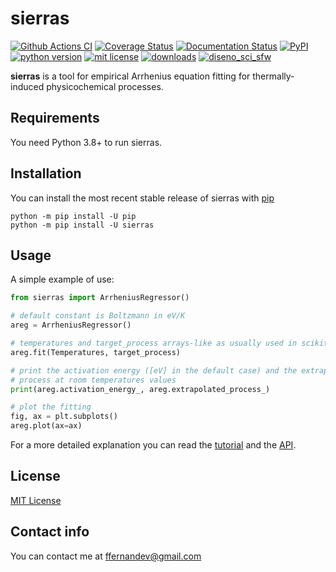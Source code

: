 # sierras

[![Github Actions CI](https://github.com/fernandezfran/sierras/actions/workflows/sierras_ci.yml/badge.svg)](https://github.com/fernandezfran/sierras/actions/workflows/sierras_ci.yml)
[![Coverage Status](https://coveralls.io/repos/github/fernandezfran/sierras/badge.svg?branch=main)](https://coveralls.io/github/fernandezfran/sierras?branch=main)
[![Documentation Status](https://readthedocs.org/projects/sierras/badge/?version=latest)](https://sierras.readthedocs.io/en/latest/?badge=latest)
[![PyPI](https://img.shields.io/pypi/v/sierras)](https://pypi.org/project/sierras/)
[![python version](https://img.shields.io/badge/python-3.8%2B-4584b6)](https://www.python.org/)
[![mit license](https://img.shields.io/badge/License-MIT-ffde57)](https://github.com/fernandezfran/sierras/blob/main/LICENSE)
[![downloads](https://static.pepy.tech/badge/sierras)](https://pepy.tech/project/sierras)
[![diseno_sci_sfw](https://img.shields.io/badge/DiSoftCompCi-FAMAF-ffda00)](https://github.com/leliel12/diseno_sci_sfw)

**sierras** is a tool for empirical Arrhenius equation fitting for 
thermally-induced physicochemical processes.


## Requirements

You need Python 3.8+ to run sierras.


## Installation

You can install the most recent stable release of sierras with 
[pip](https://pip.pypa.io/en/latest/)

```
python -m pip install -U pip
python -m pip install -U sierras
```


## Usage

A simple example of use:

```python
from sierras import ArrheniusRegressor()

# default constant is Boltzmann in eV/K
areg = ArrheniusRegressor()

# temperatures and target_process arrays-like as usually used in scikit-learn 
areg.fit(Temperatures, target_process)

# print the activation energy ([eV] in the default case) and the extrapolated 
# process at room temperatures values
print(areg.activation_energy_, areg.extrapolated_process_)

# plot the fitting
fig, ax = plt.subplots()
areg.plot(ax=ax)
```


For a more detailed explanation you can read the 
[tutorial](https://sierras.readthedocs.io/en/latest/tutorial.html) 
and the [API](https://sierras.readthedocs.io/en/latest/api.html).


## License

[MIT License](https://github.com/fernandezfran/sierras/blob/master/LICENSE)


## Contact info

You can contact me at <ffernandev@gmail.com>
